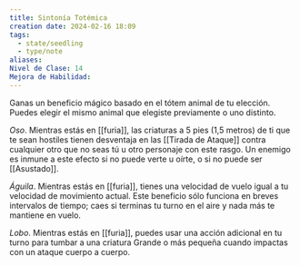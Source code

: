 ```yaml
---
title: Sintonía Totémica
creation date: 2024-02-16 18:09
tags:
  - state/seedling
  - type/note
aliases: 
Nivel de Clase: 14
Mejora de Habilidad:
---
```

Ganas un beneficio mágico basado en el tótem animal de tu elección. Puedes elegir el mismo animal que elegiste previamente o uno distinto.

*Oso*. Mientras estás en [[furia]], las criaturas a 5 pies (1,5 metros) de ti que te sean hostiles tienen
desventaja en las [[Tirada de Ataque]] contra cualquier otro que no seas tú u otro personaje con este
rasgo. Un enemigo es inmune a este efecto si no puede verte u oírte, o si no puede ser [[Asustado]].

*Águila*. Mientras estás en [[furia]], tienes una velocidad de vuelo igual a tu velocidad de movimiento
actual. Este beneficio sólo funciona en breves intervalos de tiempo; caes si terminas tu turno en el
aire y nada más te mantiene en vuelo.

*Lobo*. Mientras estás en [[furia]], puedes usar una acción adicional en tu turno para tumbar a una
criatura Grande o más pequeña cuando impactas con un ataque cuerpo a cuerpo.
